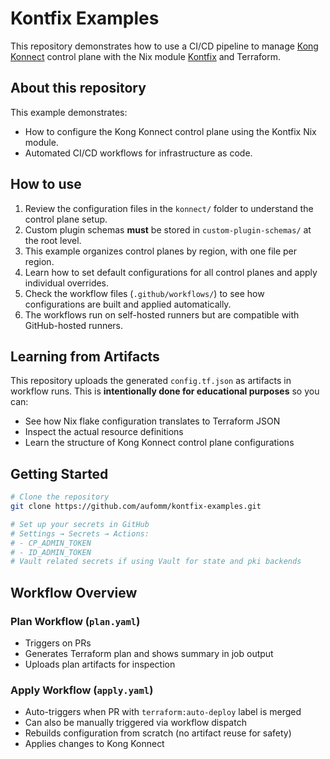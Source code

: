 # Kontfix Examples

This repository demonstrates how to use a CI/CD pipeline to manage [Kong Konnect](https://cloud.konghq.com/) control plane with the Nix module [Kontfix](https://github.com/liyangau/kontfix) and Terraform.

## About this repository

This example demonstrates:
- How to configure the Kong Konnect control plane using the Kontfix Nix module.
- Automated CI/CD workflows for infrastructure as code.

## How to use

1. Review the configuration files in the `konnect/` folder to understand the control plane setup.
2. Custom plugin schemas **must** be stored in `custom-plugin-schemas/` at the root level.
3. This example organizes control planes by region, with one file per region.
4. Learn how to set default configurations for all control planes and apply individual overrides.
5. Check the workflow files (`.github/workflows/`) to see how configurations are built and applied automatically.
6. The workflows run on self-hosted runners but are compatible with GitHub-hosted runners.

## Learning from Artifacts

This repository uploads the generated `config.tf.json` as artifacts in workflow runs. This is **intentionally done for educational purposes** so you can:
- See how Nix flake configuration translates to Terraform JSON
- Inspect the actual resource definitions
- Learn the structure of Kong Konnect control plane configurations

## Getting Started

```bash
# Clone the repository
git clone https://github.com/aufomm/kontfix-examples.git

# Set up your secrets in GitHub
# Settings → Secrets → Actions:
# - CP_ADMIN_TOKEN
# - ID_ADMIN_TOKEN
# Vault related secrets if using Vault for state and pki backends
```

## Workflow Overview

### Plan Workflow (`plan.yaml`)
- Triggers on PRs
- Generates Terraform plan and shows summary in job output
- Uploads plan artifacts for inspection

### Apply Workflow (`apply.yaml`)
- Auto-triggers when PR with `terraform:auto-deploy` label is merged
- Can also be manually triggered via workflow dispatch
- Rebuilds configuration from scratch (no artifact reuse for safety)
- Applies changes to Kong Konnect
